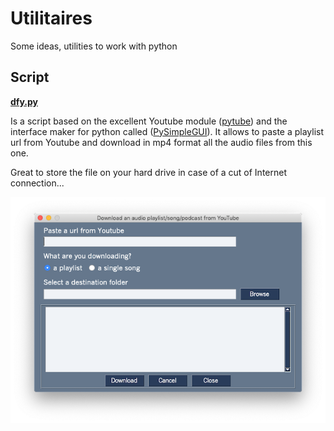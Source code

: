 # Utilitaires
Some ideas, utilities to work with python

## Script

[**dfy.py**](https://github.com/ametens/utilitaires/blob/0311ab4f54152793b43c91cda654074fc8d12e1c/dfy.py)

Is a script based on the excellent Youtube module ([pytube](https://pytube.io/en/latest/api.html)) and the interface maker for python called ([PySimpleGUI](https://www.pysimplegui.org/en/latest/call%20reference/)).  It allows to paste a playlist url from Youtube and download in mp4 format all the audio files from this one.

Great to store the file on your hard drive in case of a cut of Internet connection...

![Screenshot of the main window](https://github.com/ametens/utilitaires/blob/129d5cb47cd076d4fc9da3ea03f724c9ac587447/main_window.png)



